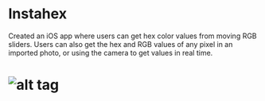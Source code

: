 # Instahex

Created an iOS app where users can get hex color values from moving RGB sliders. Users can also get the hex and RGB values of any pixel in an imported photo, or using the camera to get values in real time.

# ![alt tag](https://i.imgur.com/Ke5NGwh.png)
